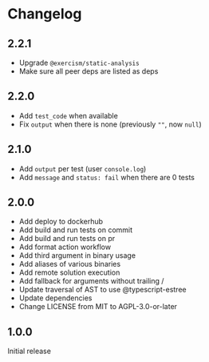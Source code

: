 # Changelog

## 2.2.1

- Upgrade `@exercism/static-analysis`
- Make sure all peer deps are listed as deps

## 2.2.0

- Add `test_code` when available
- Fix `output` when there is none (previously `""`, now `null`)

## 2.1.0

- Add `output` per test (user `console.log`)
- Add `message` and `status: fail` when there are 0 tests

## 2.0.0

- Add deploy to dockerhub
- Add build and run tests on commit
- Add build and run tests on pr
- Add format action workflow
- Add third argument in binary usage
- Add aliases of various binaries
- Add remote solution execution
- Add fallback for arguments without trailing /
- Update traversal of AST to use @typescript-estree
- Update dependencies
- Change LICENSE from MIT to AGPL-3.0-or-later

## 1.0.0

Initial release
